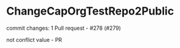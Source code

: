 # ChangeCapOrgTestRepo2Public

commit changes: 1
Pull request - #278 (#279)

not conflict value - PR 